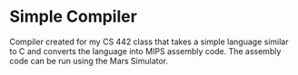 # Simple Compiler
Compiler created for my CS 442 class that takes a simple language similar to C and converts the language into MIPS assembly code. The assembly code can be run using the Mars Simulator.
